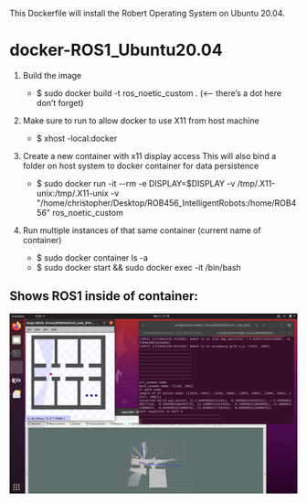 This Dockerfile will install the Robert Operating System on Ubuntu 20.04.
# docker-ROS1_Ubuntu20.04

1. Build the image
	- $ sudo docker build -t ros_noetic_custom .   (<— there’s a dot here don’t forget)


2. Make sure to run to allow docker to use X11 from host machine
	- $ xhost -local:docker 


3. Create a new container with x11 display access
   This will also bind a folder on host system to docker container for data persistence
	- $ sudo docker run -it --rm -e DISPLAY=$DISPLAY -v /tmp/.X11-unix:/tmp/.X11-unix -v "/home/christopher/Desktop/ROB456_IntelligentRobots:/home/ROB456" ros_noetic_custom


5. Run multiple instances of that same container (current name of container)
	- $ sudo docker container ls -a 
	- $ sudo docker start <container-name> && sudo docker exec -it <container-name> /bin/bash

## Shows ROS1 inside of container: 
![alt text](https://github.com/chrispoon2263/docker-ROS1_Ubuntu20.04/blob/main/ROS.png?raw=true)

